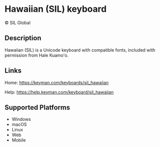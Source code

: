 Hawaiian (SIL) keyboard
==============

© SIL Global

Description
-----------

Hawaiian (SIL) is a Unicode keyboard with compatible fonts, included with permission from Hale Kuamo'o.

Links
-----

Home: https://keyman.com/keyboards/sil_hawaiian

Help: https://help.keyman.com/keyboard/sil_hawaiian

Supported Platforms
-------------------
 * Windows
 * macOS
 * Linux
 * Web
 * Mobile
 


